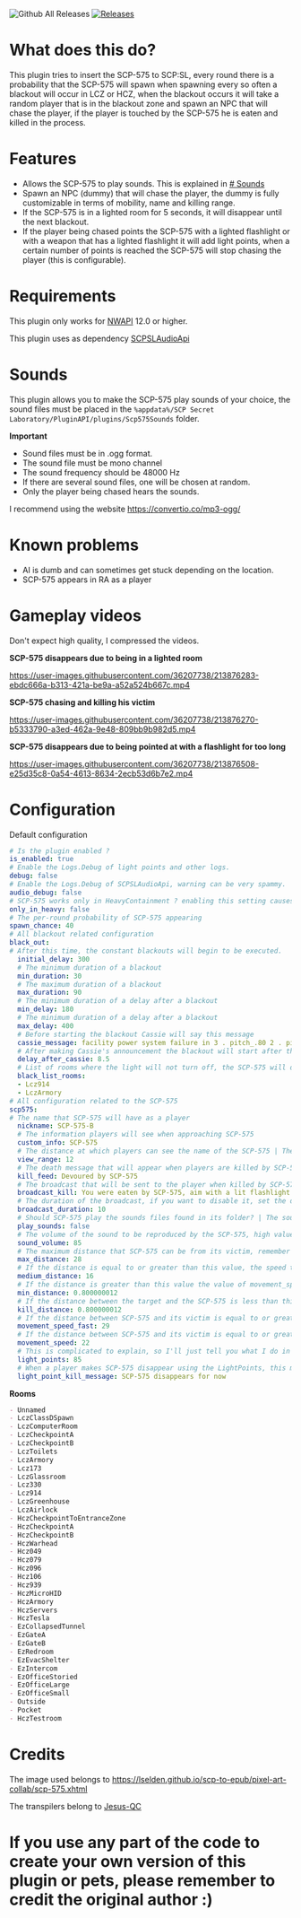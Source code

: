 ![Github All Releases](https://img.shields.io/github/downloads/SrLicht/SCP-575/total.svg)   <a href="https://github.com/SrLicht/SCP-575/releases"><img src="https://img.shields.io/github/v/release/SrLicht/SCP-575?include_prereleases&label=Last Release" alt="Releases"></a> 

# What does this do?
This plugin tries to insert the SCP-575 to SCP:SL, every round there is a probability that the SCP-575 will spawn when spawning every so often a blackout will occur in LCZ or HCZ, when the blackout occurs it will take a random player that is in the blackout zone and spawn an NPC that will chase the player, if the player is touched by the SCP-575 he is eaten and killed in the process.

# Features
* Allows the SCP-575 to play sounds. This is explained in [# Sounds](https://github.com/SrLicht/SCP-575#sounds)
* Spawn an NPC (dummy) that will chase the player, the dummy is fully customizable in terms of mobility, name and killing range.
* If the SCP-575 is in a lighted room for 5 seconds, it will disappear until the next blackout.
* If the player being chased points the SCP-575 with a lighted flashlight or with a weapon that has a lighted flashlight it will add light points, when a certain number of points is reached the SCP-575 will stop chasing the player (this is configurable).

# Requirements
This plugin only works for [NWAPI](https://github.com/northwood-studios/NwPluginAPI) 12.0 or higher.

This plugin uses as dependency [SCPSLAudioApi](https://github.com/CedModV2/SCPSLAudioApi)

# Sounds
This plugin allows you to make the SCP-575 play sounds of your choice, the sound files must be placed in the ``%appdata%/SCP Secret Laboratory/PluginAPI/plugins/Scp575Sounds`` folder.

**Important**
* Sound files must be in .ogg format.
* The sound file must be mono channel
* The sound frequency should be 48000 Hz
* If there are several sound files, one will be chosen at random.
* Only the player being chased hears the sounds.

 I recommend using the website https://convertio.co/mp3-ogg/

# Known problems
* AI is dumb and can sometimes get stuck depending on the location.
* SCP-575 appears in RA as a player

# Gameplay videos
Don't expect high quality, I compressed the videos.

**SCP-575 disappears due to being in a lighted room**

https://user-images.githubusercontent.com/36207738/213876283-ebdc666a-b313-421a-be9a-a52a524b667c.mp4

**SCP-575 chasing and killing his victim**

https://user-images.githubusercontent.com/36207738/213876270-b5333790-a3ed-462a-9e48-809bb9b982d5.mp4

**SCP-575 disappears due to being pointed at with a flashlight for too long**

https://user-images.githubusercontent.com/36207738/213876508-e25d35c8-0a54-4613-8634-2ecb53d6b7e2.mp4

# Configuration

Default configuration

```yml
# Is the plugin enabled ?
is_enabled: true
# Enable the Logs.Debug of light points and other logs.
debug: false
# Enable the Logs.Debug of SCPSLAudioApi, warning can be very spammy.
audio_debug: false
# SCP-575 works only in HeavyContainment ? enabling this setting causes the SCP-575 to no longer appear in LightContainment.
only_in_heavy: false
# The per-round probability of SCP-575 appearing
spawn_chance: 40
# All blackout related configuration
black_out:
# After this time, the constant blackouts will begin to be executed.
  initial_delay: 300
  # The minimum duration of a blackout
  min_duration: 30
  # The maximum duration of a blackout
  max_duration: 90
  # The minimum duration of a delay after a blackout
  min_delay: 180
  # The minimum duration of a delay after a blackout
  max_delay: 400
  # Before starting the blackout Cassie will say this message
  cassie_message: facility power system failure in 3 . pitch_.80 2 . pitch_.60 1 . pitch_.49 . .g1 pitch_.42  .g2 pitch_.31  .g5
  # After making Cassie's announcement the blackout will start after these seconds, perfect to turn off the lights just when the announcement ends.
  delay_after_cassie: 8.5
  # List of rooms where the light will not turn off, the SCP-575 will disappear if you touch these rooms for 5 seconds. If you want a list of Rooms see the Readme of the plugin repository
  black_list_rooms:
  - Lcz914
  - LczArmory
# All configuration related to the SCP-575
scp575:
# The name that SCP-575 will have as a player
  nickname: SCP-575-B
  # The information players will see when approaching SCP-575
  custom_info: SCP-575
  # The distance at which players can see the name of the SCP-575 | The game default value is 10
  view_range: 12
  # The death message that will appear when players are killed by SCP-575
  kill_feed: Devoured by SCP-575
  # The broadcast that will be sent to the player when killed by SCP-575
  broadcast_kill: You were eaten by SCP-575, aim with a lit flashlight next time
  # The duration of the broadcast, if you want to disable it, set the duration to 0
  broadcast_duration: 10
  # Should SCP-575 play the sounds files found in its folder? | The sound file must be .ogg need to be mono channel and have a frequency of 48000 Hz
  play_sounds: false
  # The volume of the sound to be reproduced by the SCP-575, high values violate the VSR.
  sound_volume: 85
  # The maximum distance that SCP-575 can be from its victim, remember that it must be greater than 16
  max_distance: 28
  # If the distance is equal to or greater than this value, the speed that is movement_speed_fast will be applied to the SCP-575.
  medium_distance: 16
  # If the distance is greater than this value the value of movement_speed will be applied to the SCP-575.
  min_distance: 0.800000012
  # If the distance between the target and the SCP-575 is less than this value, the target will die. Note that if you modify this value you will have to do it with min_distance as well.
  kill_distance: 0.800000012
  # If the distance between SCP-575 and its victim is equal to or greater than 16, it will have this movement speed
  movement_speed_fast: 29
  # If the distance between SCP-575 and its victim is equal to or greater than 5, it will have this movement speed
  movement_speed: 22
  # This is complicated to explain, so I'll just tell you what I do in the code. If a player has a flashlight on and points it at SCP-575 I fire a ray of light that if it touches SCP-575 adds a point of light, when it reaches a certain point of light SCP-575 disappears. The coroutine that checks these points is executed every 0.1s.
  light_points: 85
  # When a player makes SCP-575 disappear using the LightPoints, this message will be sent to the player.
  light_point_kill_message: SCP-575 disappears for now
```

**Rooms**

```md
- Unnamed
- LczClassDSpawn
- LczComputerRoom
- LczCheckpointA
- LczCheckpointB
- LczToilets
- LczArmory
- Lcz173
- LczGlassroom
- Lcz330
- Lcz914
- LczGreenhouse
- LczAirlock
- HczCheckpointToEntranceZone
- HczCheckpointA
- HczCheckpointB
- HczWarhead
- Hcz049
- Hcz079
- Hcz096
- Hcz106
- Hcz939
- HczMicroHID
- HczArmory
- HczServers
- HczTesla
- EzCollapsedTunnel
- EzGateA
- EzGateB
- EzRedroom
- EzEvacShelter
- EzIntercom
- EzOfficeStoried
- EzOfficeLarge
- EzOfficeSmall
- Outside
- Pocket
- HczTestroom

```

# Credits

The image used belongs to https://lselden.github.io/scp-to-epub/pixel-art-collab/scp-575.xhtml

The transpilers belong to [Jesus-QC](https://github.com/Jesus-QC)

# If you use any part of the code to create your own version of this plugin or pets, please remember to credit the original author :)

